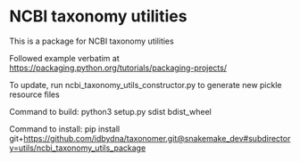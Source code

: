 # NCBI taxonomy utilities

This is a package for NCBI taxonomy utilities

Followed example verbatim at https://packaging.python.org/tutorials/packaging-projects/

To update, run ncbi_taxonomy_utils_constructor.py to generate new pickle resource files

Command to build: python3 setup.py sdist bdist_wheel

Command to install: pip install git+https://github.com/idbydna/taxonomer.git@snakemake_dev#subdirectory=utils/ncbi_taxonomy_utils_package